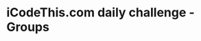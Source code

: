 # iCodeThis.com daily challenge - Groups

[](https://shismqklzntzxworibfn.supabase.co/storage/v1/object/public/previews/5fee5f64-78c2-45c3-81ec-ad57c0141b52.png)
